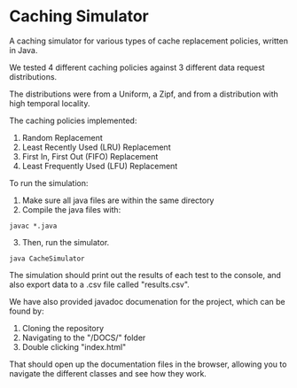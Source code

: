 # Caching Simulator
A caching simulator for various types of cache replacement policies, written in Java.

We tested 4 different caching policies against 3 different data request distributions.

The distributions were from a Uniform, a Zipf, and from a distribution with high temporal locality.

The caching policies implemented:
1. Random Replacement
2. Least Recently Used (LRU) Replacement
3. First In, First Out (FIFO) Replacement
4. Least Frequently Used (LFU) Replacement

To run the simulation:
1. Make sure all java files are within the same directory
2. Compile the java files with:
```
javac *.java
```
3. Then, run the simulator.
```
java CacheSimulator
```

The simulation should print out the results of each test to the console, and also export data to a .csv file called "results.csv".

We have also provided javadoc documenation for the project, which can be found by:
1. Cloning the repository
2. Navigating to the "/DOCS/" folder
3. Double clicking "index.html"

That should open up the documentation files in the browser, allowing you to navigate the different classes and see how they work.
